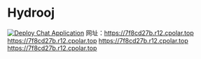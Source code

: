 # Hydrooj
[![Deploy Chat Application](https://github.com/zjx-kimi/Hydrooj/actions/workflows/deploy.yml/badge.svg)](https://github.com/zjx-kimi/Hydrooj/actions/workflows/deploy.yml)
网址：https://7f8cd27b.r12.cpolar.top
https://7f8cd27b.r12.cpolar.top
https://7f8cd27b.r12.cpolar.top
https://7f8cd27b.r12.cpolar.top

